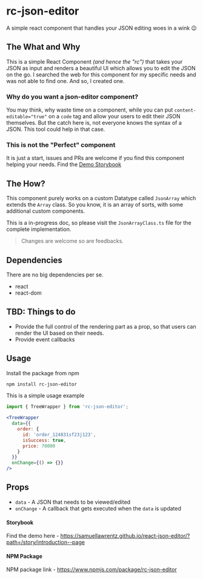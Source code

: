 # rc-json-editor
A simple react component that handles your JSON editing woes in a wink 😉

## The What and Why
This is a simple React Component _(and hence the "rc")_ that takes your JSON as input and renders a beautiful UI which allows you to edit the JSON on the go. I searched the web for this component for my specific needs and was not able to find one. And so, I created one.

### Why do you want a json-editor component?
You may think, why waste time on a component, while you can put `content-editable="true"` on a `code` tag and allow your users to edit their JSON themselves. But the catch here is, not everyone knows the syntax of a JSON. This tool could help in that case.

### This is not the "Perfect" component
It is just a start, issues and PRs are welcome if you find this component helping your needs. Find the [Demo Storybook](https://samuellawrentz.github.io/rc-json-editor/?path=/story/introduction--page)

## The How?
This component purely works on a custom Datatype called `JsonArray` which extends the `Array` class. So you know, it is an array of sorts, with some additional custom components.

This is a in-progress doc, so please visit the `JsonArrayClass.ts` file for the complete implementation.

> Changes are welcome so are feedbacks.

## Dependencies
There are no big dependencies per se.
- react
- react-dom

## TBD: Things to do
- Provide the full control of the rendering part as a prop, so that users can render the UI based on their needs.
- Provide event callbacks

## Usage

Install the package from npm

```bash
npm install rc-json-editor
```

This is a simple usage example

```jsx
import { TreeWrapper } from 'rc-json-editor';

<TreeWrapper
  data={{
    order: {
      id: 'order_124831sf23j123',
      isSuccess: true,
      price: 70000
    }
  }}
  onChange={() => {}}
/>
```

## Props
- `data` - A JSON that needs to be viewed/edited
- `onChange` - A callback that gets executed when the `data` is updated


#### Storybook
Find the demo here - https://samuellawrentz.github.io/react-json-editor/?path=/story/introduction--page

#### NPM Package
NPM package link - https://www.npmjs.com/package/rc-json-editor
